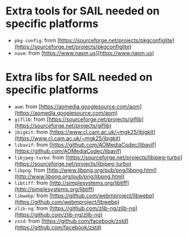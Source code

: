 # Extra tools for SAIL needed on specific platforms

* `pkg-config`: from [https://sourceforge.net/projects/pkgconfiglite](https://sourceforge.net/projects/pkgconfiglite)
* `nasm`: from [https://www.nasm.us](https://www.nasm.us)

# Extra libs for SAIL needed on specific platforms

* `aom`: from [https://aomedia.googlesource.com/aom](https://aomedia.googlesource.com/aom)
* `giflib`: from [https://sourceforge.net/projects/giflib](https://sourceforge.net/projects/giflib)
* `jbigkit`: from [https://www.cl.cam.ac.uk/~mgk25/jbigkit](https://www.cl.cam.ac.uk/~mgk25/jbigkit)
* `libavif`: from [https://github.com/AOMediaCodec/libavif](https://github.com/AOMediaCodec/libavif)
* `libjpeg-turbo`: from [https://sourceforge.net/projects/libjpeg-turbo](https://sourceforge.net/projects/libjpeg-turbo)
* `libpng`: from [http://www.libpng.org/pub/png/libpng.html](http://www.libpng.org/pub/png/libpng.html)
* `libtiff`: from [http://simplesystems.org/libtiff](http://simplesystems.org/libtiff)
* `libwebp`: from [https://github.com/webmproject/libwebp](https://github.com/webmproject/libwebp)
* `zlib-ng`: from [https://github.com/zlib-ng/zlib-ng](https://github.com/zlib-ng/zlib-ng)
* `zstd`: from [https://github.com/facebook/zstd](https://github.com/facebook/zstd)
